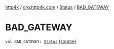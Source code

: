 [http4k](../../index.md) / [org.http4k.core](../index.md) / [Status](index.md) / [BAD_GATEWAY](./-b-a-d_-g-a-t-e-w-a-y.md)

# BAD_GATEWAY

`val BAD_GATEWAY: `[`Status`](index.md) [(source)](https://github.com/http4k/http4k/blob/master/http4k-core/src/main/kotlin/org/http4k/core/Status.kt#L55)